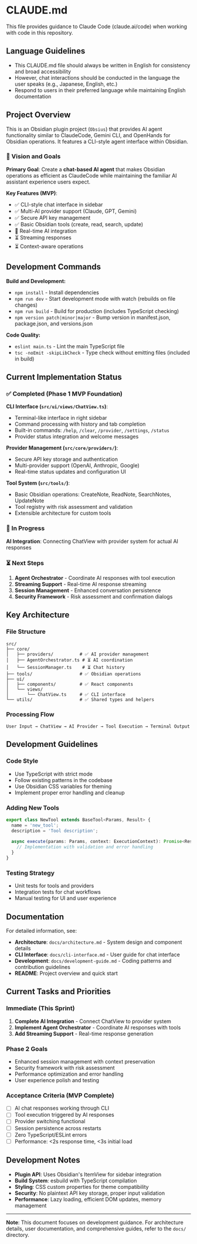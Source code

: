 # CLAUDE.md

This file provides guidance to Claude Code (claude.ai/code) when working with code in this repository.

## Language Guidelines

- This CLAUDE.md file should always be written in English for consistency and broad accessibility
- However, chat interactions should be conducted in the language the user speaks (e.g., Japanese, English, etc.)
- Respond to users in their preferred language while maintaining English documentation

## Project Overview

This is an Obsidian plugin project (`Obsius`) that provides AI agent functionality similar to ClaudeCode, Gemini CLI, and OpenHands for Obsidian operations. It features a CLI-style agent interface within Obsidian.

### 🎯 Vision and Goals

**Primary Goal**: Create a **chat-based AI agent** that makes Obsidian operations as efficient as ClaudeCode while maintaining the familiar AI assistant experience users expect.

**Key Features (MVP)**:
- ✅ CLI-style chat interface in sidebar
- ✅ Multi-AI provider support (Claude, GPT, Gemini) 
- ✅ Secure API key management
- ✅ Basic Obsidian tools (create, read, search, update)
- 🔄 Real-time AI integration
- ⏳ Streaming responses
- ⏳ Context-aware operations

## Development Commands

**Build and Development:**
- `npm install` - Install dependencies
- `npm run dev` - Start development mode with watch (rebuilds on file changes)
- `npm run build` - Build for production (includes TypeScript checking)
- `npm version patch|minor|major` - Bump version in manifest.json, package.json, and versions.json

**Code Quality:**
- `eslint main.ts` - Lint the main TypeScript file
- `tsc -noEmit -skipLibCheck` - Type check without emitting files (included in build)

## Current Implementation Status

### ✅ Completed (Phase 1 MVP Foundation)

**CLI Interface (`src/ui/views/ChatView.ts`)**:
- Terminal-like interface in right sidebar
- Command processing with history and tab completion
- Built-in commands: `/help`, `/clear`, `/provider`, `/settings`, `/status`
- Provider status integration and welcome messages

**Provider Management (`src/core/providers/`)**:
- Secure API key storage and authentication
- Multi-provider support (OpenAI, Anthropic, Google)
- Real-time status updates and configuration UI

**Tool System (`src/tools/`)**:
- Basic Obsidian operations: CreateNote, ReadNote, SearchNotes, UpdateNote
- Tool registry with risk assessment and validation
- Extensible architecture for custom tools

### 🔄 In Progress

**AI Integration**: Connecting ChatView with provider system for actual AI responses

### ⏳ Next Steps

1. **Agent Orchestrator** - Coordinate AI responses with tool execution
2. **Streaming Support** - Real-time AI response streaming 
3. **Session Management** - Enhanced conversation persistence
4. **Security Framework** - Risk assessment and confirmation dialogs

## Key Architecture

### File Structure
```
src/
├── core/
│   ├── providers/          # ✅ AI provider management
│   ├── AgentOrchestrator.ts # ⏳ AI coordination 
│   └── SessionManager.ts    # ⏳ Chat history
├── tools/                  # ✅ Obsidian operations
├── ui/
│   ├── components/         # ✅ React components
│   └── views/
│       └── ChatView.ts     # ✅ CLI interface
└── utils/                  # ✅ Shared types and helpers
```

### Processing Flow
```
User Input → ChatView → AI Provider → Tool Execution → Terminal Output
```

## Development Guidelines

### Code Style
- Use TypeScript with strict mode
- Follow existing patterns in the codebase
- Use Obsidian CSS variables for theming
- Implement proper error handling and cleanup

### Adding New Tools
```typescript
export class NewTool extends BaseTool<Params, Result> {
  name = 'new_tool';
  description = 'Tool description';
  
  async execute(params: Params, context: ExecutionContext): Promise<Result> {
    // Implementation with validation and error handling
  }
}
```

### Testing Strategy
- Unit tests for tools and providers
- Integration tests for chat workflows
- Manual testing for UI and user experience

## Documentation

For detailed information, see:
- **Architecture**: `docs/architecture.md` - System design and component details
- **CLI Interface**: `docs/cli-interface.md` - User guide for chat interface
- **Development**: `docs/development-guide.md` - Coding patterns and contribution guidelines
- **README**: Project overview and quick start

## Current Tasks and Priorities

### Immediate (This Sprint)
1. **Complete AI Integration** - Connect ChatView to provider system
2. **Implement Agent Orchestrator** - Coordinate AI responses with tools
3. **Add Streaming Support** - Real-time response generation

### Phase 2 Goals
- Enhanced session management with context preservation
- Security framework with risk assessment
- Performance optimization and error handling
- User experience polish and testing

### Acceptance Criteria (MVP Complete)
- [ ] AI chat responses working through CLI
- [ ] Tool execution triggered by AI responses
- [ ] Provider switching functional
- [ ] Session persistence across restarts
- [ ] Zero TypeScript/ESLint errors
- [ ] Performance: <2s response time, <3s initial load

## Development Notes

- **Plugin API**: Uses Obsidian's ItemView for sidebar integration
- **Build System**: esbuild with TypeScript compilation
- **Styling**: CSS custom properties for theme compatibility  
- **Security**: No plaintext API key storage, proper input validation
- **Performance**: Lazy loading, efficient DOM updates, memory management

---

**Note**: This document focuses on development guidance. For architecture details, user documentation, and comprehensive guides, refer to the `docs/` directory.